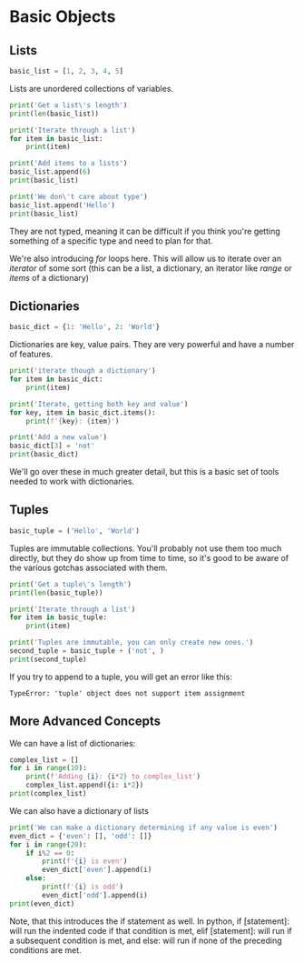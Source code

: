 # Basic Objects

## Lists

```python
basic_list = [1, 2, 3, 4, 5]
```

Lists are unordered collections of variables. 

```python
print('Get a list\'s length')
print(len(basic_list))

print('Iterate through a list')
for item in basic_list:
	print(item)

print('Add items to a lists')
basic_list.append(6)
print(basic_list)

print('We don\'t care about type')
basic_list.append('Hello')
print(basic_list)
```

They are not typed, meaning it can be difficult if you think you're getting something of a specific type and need to plan for that.

We're also introducing *for* loops here. This will allow us to iterate over an *iterator* of some sort (this can be a list, a dictionary, an iterator like *range* or *items* of a dictionary)

## Dictionaries

```python
basic_dict = {1: 'Hello', 2: 'World'}
```

Dictionaries are key, value pairs. They are very powerful and have a number of features.

```python
print('iterate though a dictionary')
for item in basic_dict:
	print(item)

print('Iterate, getting both key and value')
for key, item in basic_dict.items():
	print(f'{key}: {item}')

print('Add a new value')
basic_dict[3] = 'not'
print(basic_dict)
```

We'll go over these in much greater detail, but this is a basic set of tools needed to work with dictionaries.


## Tuples

```python
basic_tuple = ('Hello', 'World')
```

Tuples are immutable collections. You'll probably not use them too much directly, but they do show up from time to time, so it's good to be aware of the various gotchas associated with them.

```python
print('Get a tuple\'s length')
print(len(basic_tuple))

print('Iterate through a list')
for item in basic_tuple:
	print(item)

print('Tuples are immutable, you can only create new ones.')
second_tuple = basic_tuple + ('not', )
print(second_tuple)
```

If you try to append to a tuple, you will get an error like this:
```
TypeError: 'tuple' object does not support item assignment
```

## More Advanced Concepts

We can have a list of dictionaries:
```python
complex_list = []
for i in range(10):
	print(f'Adding {i}: {i*2} to complex_list')
	complex_list.append({i: i*2})
print(complex_list)
```

We can also have a dictionary of lists
```python
print('We can make a dictionary determining if any value is even')
even_dict = {'even': [], 'odd': []}
for i in range(20):
	if i%2 == 0:
		print(f'{i} is even')
		even_dict['even'].append(i)
	else:
		print(f'{i} is odd')
		even_dict['odd'].append(i)
print(even_dict)
```

Note, that this introduces the if statement as well. In python, 
if [statement]: will run the indented code if that condition is met, 
elif [statement]: will run if a subsequent condition is met, and 
else: will run if none of the preceding conditions are met.
